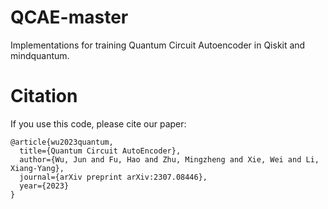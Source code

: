 # QCAE-master
Implementations for training Quantum Circuit Autoencoder in Qiskit and mindquantum.

# Citation
If you use this code, please cite our paper:
```
@article{wu2023quantum,
  title={Quantum Circuit AutoEncoder},
  author={Wu, Jun and Fu, Hao and Zhu, Mingzheng and Xie, Wei and Li, Xiang-Yang},
  journal={arXiv preprint arXiv:2307.08446},
  year={2023}
}
```
